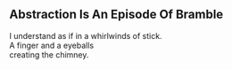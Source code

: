 Abstraction Is An Episode Of Bramble
------------------------------------
I understand as if in a whirlwinds of stick.  
A finger and a eyeballs  
creating the chimney.  
